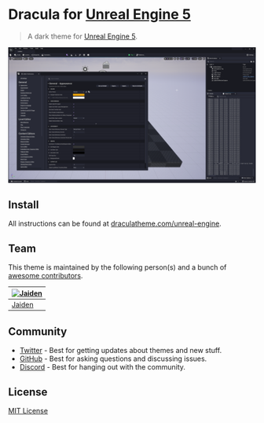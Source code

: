 # Dracula for [Unreal Engine 5](https://www.unrealengine.com/en-US/unreal-engine-5)

> A dark theme for [Unreal Engine 5](https://www.unrealengine.com/en-US/unreal-engine-5).

![Screenshot](./screenshot.png)

## Install

All instructions can be found at [draculatheme.com/unreal-engine](https://draculatheme.com/unreal-engine).

## Team

This theme is maintained by the following person(s) and a bunch of [awesome contributors](https://github.com/dracula/unreal-engine/graphs/contributors).

| [![Jaiden](https://github.com/jaiden-d.png?size=100)](https://github.com/jaaiden)  |
| ---------------------------------------------------------------------------------- |
| [Jaiden](https://github.com/jaaiden)                                               |

## Community

- [Twitter](https://twitter.com/draculatheme) - Best for getting updates about themes and new stuff.
- [GitHub](https://github.com/dracula/dracula-theme/discussions) - Best for asking questions and discussing issues.
- [Discord](https://draculatheme.com/discord-invite) - Best for hanging out with the community.

## License

[MIT License](./LICENSE)
